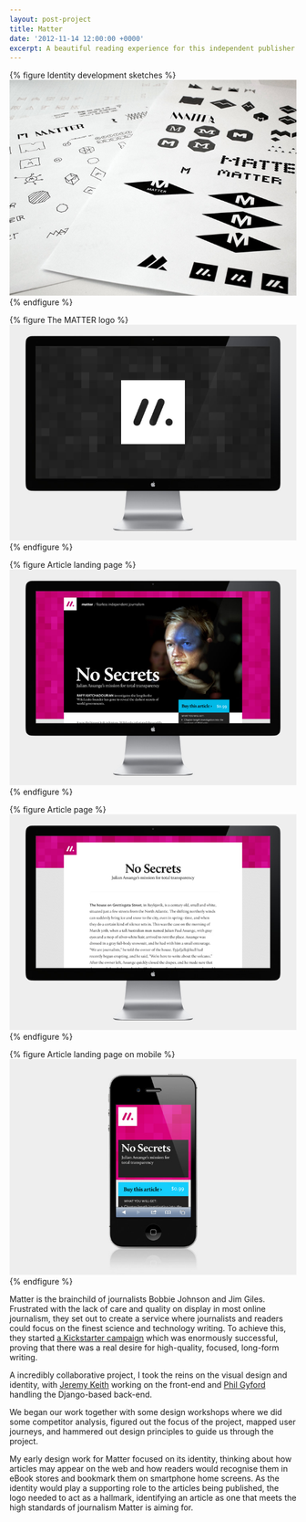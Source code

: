 ```yaml
---
layout: post-project
title: Matter
date: '2012-11-14 12:00:00 +0000'
excerpt: A beautiful reading experience for this independent publisher of unmissable journalism about science and technology.
---
```

{% figure Identity development sketches %}
![](/assets/images/projects/matter/0.jpg)
{% endfigure %}

{% figure The MATTER logo %}
![](/assets/images/projects/matter/1.jpg)
{% endfigure %}

{% figure Article landing page %}
![](/assets/images/projects/matter/2.jpg)
{% endfigure %}

{% figure Article page %}
![](/assets/images/projects/matter/3.jpg)
{% endfigure %}

{% figure Article landing page on mobile %}
![](/assets/images/projects/matter/4.jpg)
{% endfigure %}

Matter is the brainchild of journalists Bobbie Johnson and Jim Giles. Frustrated with the lack of care and quality on display in most online journalism, they set out to create a service where journalists and readers could focus on the finest science and technology writing. To achieve this, they started [a Kickstarter campaign][1] which was enormously successful, proving that there was a real desire for high-quality, focused, long-form writing.

A incredibly collaborative project, I took the reins on the visual design and identity, with [Jeremy Keith][2] working on the front-end and [Phil Gyford][3] handling the Django-based back-end.

We began our work together with some design workshops where we did some competitor analysis, figured out the focus of the project, mapped user journeys, and hammered out design principles to guide us through the project.

My early design work for Matter focused on its identity, thinking about how articles may appear on the web and how readers would recognise them in eBook stores and bookmark them on smartphone home screens. As the identity would play a supporting role to the articles being published, the logo needed to act as a hallmark, identifying an article as one that meets the high standards of journalism Matter is aiming for.

[1]: http://www.kickstarter.com/projects/readmatter/matter
[2]: http://clearleft.com/is/jeremy-keith/
[3]: http://www.gyford.com/